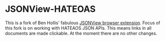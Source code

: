 JSONView-HATEOAS
================

This is a fork of Ben Hollis' fabulous [JSONView browser extension](http://jsonview.com).
Focus of this fork is on working with HATEAOS JSON APIs. This means links in all documents
are made clickable. At the moment there are no other changes.

